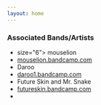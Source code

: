 ```yaml
---
layout: home
---
```


### Associated Bands/Artists
- <font> size="6"> mouselion </font>
- [mouselion.bandcamp.com](https://mouselion.bandcamp.com/)
- Daroo
- [daroo1.bandcamp.com](https://daroo1.bandcamp.com/)
- Future Skin and Mr. Snake
- [futureskin.bandcamp.com](https://futureskin.bandcamp.com/releases)
- 
